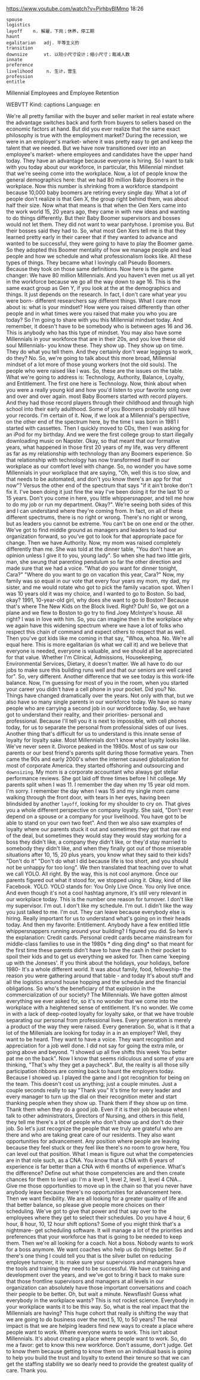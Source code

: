 https://www.youtube.com/watch?v=PjrhbvBlMmo
18:26
```  
spouse  
logistics  
layoff    n. 解雇，下岗；休养，停工期
haunt  
egalitarian   adj. 平等主义的
transition            
downsize      vt. 以较小尺寸设计；缩小尺寸；裁减人数
innate  
preference  
livelihood     n. 生计，营生  
profession  
entitle        
```

Millennial Employees and Employee Retention

WEBVTT Kind: captions Language: en 

We're all pretty familiar with the buyer and seller market in real estate where the advantage switches back and forth from buyers to sellers based on the economic factors at hand. But did you ever realize that the same exact philosophy is true with the employment market? During the recession, we were in an employer's market- where it was pretty easy to get and keep the talent that we needed. But we have now transitioned over into an employee's market- where employees and candidates have the upper hand today. They have an advantage because everyone is hiring. So I want to talk with you today about our workforce, in particular, this Millennial mindset that we're seeing come into the workplace. Now, a lot of people know the general demographics here: that we had 80 million Baby Boomers in the workplace. Now this number is shrinking from a workforce standpoint because 10,000 baby boomers are retiring every single day. What a lot of people don't realize is that Gen X, the group right behind them, was about half their size. Now what that means is that when the Gen Xers came into the work world 15, 20 years ago, they came in with new ideas and wanting to do things differently. But their Baby Boomer supervisors and bosses would not let them. They did not want to wear pantyhose. I promise you. But their bosses said they had to. So, what most Gen Xers tell me is that they learned pretty early in their career that if they wanted to advance and wanted to be successful, they were going to have to play the Boomer game. So they adopted this Boomer mentality of how we manage people and lead people and how we schedule and what professionalism looks like. All these types of things. They became what I lovingly call Pseudo Boomers. Because they took on those same definitions. Now here is the game changer: We have 80 million Millennials. And you haven't even met us all yet in the workforce because we go all the way down to age 16. This is the same exact group as Gen Y, if you look at the at the demographics and things. It just depends on the research. In fact, I don't care what year you were born- different researchers say different things. What I care more about is: what is your mindset? How were you raised differently than other people and in what times were you raised that make you who you are today? So I'm going to share with you this Millennial mindset today. And remember, it doesn't have to be somebody who is between ages 16 and 36. This is anybody who has this type of mindset. You may also have some Millennials in your workforce that are in their 20s, and you love these old soul Millennials- you know these. They show up. They show up on time. They do what you tell them. And they certainly don't wear leggings to work, do they? No. So, we're going to talk about this more broad, Millennial mindset of a lot more of those young workers (not the old souls). The people who were raised like I was. So, these are the issues on the table. What we're going to address is: Technology, Authority, Balance, Loyalty, and Entitlement. The first one here is Technology. Now, think about when you were a really young kid and how you'd listen to your favorite song over and over and over again. most Baby Boomers started with record players. And they had those record players through their childhood and through high school into their early adulthood. Some of you Boomers probably still have your records. I'm certain of it. Now, if we look at a Millennial's perspective, on the other end of the spectrum here, by the time I was born in 1981 I started with cassettes. Then I quickly moved to CDs, then I was asking for an iPod for my birthday. And we were the first college group to start illegally downloading music on Napster. Okay, so that meant that our formative years, what happened in those first 20 years of my life, was very different as far as my relationship with technology than any Boomers experience. So that relationship with technology has now transformed itself in our workplace as our comfort level with change. So, no wonder you have some Millennials in your workplace that are saying, "Oh, well this is too slow, and that needs to be automated, and don't you know there's an app for that now"? Versus the other end of the spectrum that says "if it ain't broke don't fix it. I've been doing it just fine the way I've been doing it for the last 10 or 15 years. Don't you come in here, you little whippersnapper, and tell me how to do my job or run my department. Okay?". We're seeing both sides of this and I can understand where they're coming from. In fact, on all of these different spectrums, there is no right or wrong. There's no right or wrong, but as leaders you cannot be extreme. You can't be on one end or the other. We've got to find middle ground as managers and leaders to lead our organization forward, so you've got to look for that appropriate pace for change. Then we have Authority. Now, my mom was raised completely differently than me. She was told at the dinner table, "You don't have an opinion unless I give it to you, young lady". So when she had two little girls, man, she swung that parenting pendulum so far the other direction and made sure that we had a voice. "What do you want for dinner tonight, Cara?" "Where do you want to go on vacation this year, Cara?" Now, my family was so equal in our vote that every four years my mom, my dad, my sister, and me would rotate who got to pick the family vacation spot. When I was 10 years old it was my choice, and I wanted to go to Boston. So bad, okay? 1991, 10-year-old girl, why does she want to go to Boston? Because that's where The New Kids on the Block lived. Right? Duh! So, we got on a plane and we flew to Boston to go try to find Joey McIntyre's house. All right? I was in love with him. So, you can imagine then in the workplace why we again have this widening spectrum where we have a lot of folks who respect this chain of command and expect others to respect that as well. Then you've got kids like me coming in that say, "Whoa, whoa. No. We're all equal here. This is more egalitarian (is what we call it) and we believe that everyone is needed, everyone is valuable, and we should all be appreciated for that value. Whether I'm Clinical, Admissions, Housekeeping, Environmental Services, Dietary, it doesn't matter. We all have to do our jobs to make sure this building runs well and that our seniors are well cared for". So, very different. Another difference that we see today is this work-life balance. Now, I'm guessing for most of you in the room, when you started your career you didn't have a cell phone in your pocket. Did you? No. Things have changed dramatically over the years. Not only with that, but we also have so many single parents in our workforce today. We have so many people who are carrying a second job in our workforce today. So, we have got to understand their reality, and their priorities- personal and professional. Because I'll tell you it is next to impossible, with cell phones today, for us to separate the personal from professional sides of our lives. Another thing that's difficult for us to understand is this innate sense of loyalty for loyalty sake. Most Millennials don't know what loyalty looks like. We've never seen it. Divorce peaked in the 1980s. Most of us saw our parents or our best friend's parents split during those formative years. Then came the 90s and early 2000's when the internet caused globalization for most of corporate America. they started offshoring and outsourcing and `downsizing`. My mom is a corporate accountant who always got stellar performance reviews. She got laid off three times before I hit college. My parents split when I was 11. I remember the day when my 15 year old mom. I'm sorry. I remember the day when I was 15 and my single mom came walking through the front door, with tears in her eyes, having been blindsided by another `layoff`, looking for my shoulder to cry on. That gives you a whole different perspective on company loyalty. She said, "Don't ever depend on a spouse or a company for your livelihood. You have got to be able to stand on your own two feet". And then we also saw examples of loyalty where our parents stuck it out and sometimes they got that raw end of the deal, but sometimes they would stay they would stay working for a boss they didn't like, a company they didn't like, or they'd stay married to somebody they didn't like, and when they finally got out of those miserable situations after 10, 15, 20 plus years, you know what they said to their kids? "Don't do it" "Don't do what I did because life is too short, and you should not be unhappy for too long". We then translated that teaching over to what we call YOLO. All right. By the way, this is not cool anymore. Once our parents figured out what it stood for, we stopped using it. Okay, kind of like Facebook. YOLO. YOLO stands for: You Only Live Once. You only live once. And even though it's not a cool hashtag anymore, it's still very relevant in our workplace today. This is the number one reason for turnover. I don't like my supervisor. I'm out. I don't like my schedule. I'm out. I didn't like the way you just talked to me. I'm out. They can leave because everybody else is hiring. Really important for us to understand what's going on in their heads today. And then my favorite: Entitlement. Anybody have a few entitled little whippersnappers running around your building? I figured you did. So here's the explanation: Credit cards. Personal credit cards became mainstream for middle-class families to use in the 1980s * ding ding ding* so that meant for the first time these parents didn't have to have the cash in their pocket to spoil their kids and to get us everything we asked for. Then came 'keeping up with the Joneses'. If you think about the holidays, your holidays, before 1980- It's a whole different world. It was about family, food, fellowship- the reason you were gathering around that table - and today It's about stuff and all the logistics around house hopping and the schedule and the financial obligations. So who's the beneficiary of that explosion in the commercialization of our society? The Millennials. We have gotten almost everything we ever asked for, so it's no wonder that we come into the workplace with a heightened sense of entitlement. It's no wonder. We come in with a lack of deep-rooted loyalty for loyalty sake, or that we have trouble separating our personal from professional lives. Every generation is merely a product of the way they were raised. Every generation. So, what is it that a lot of the Millenials are looking for today in a in an employer? Well, they want to be heard. They want to have a voice. They want recognition and appreciation for a job well done. I did not say for going the extra mile, or going above and beyond. "I showed up all five shifts this week You better pat me on the back". Now I know that seems ridiculous and some of you are thinking, "That's why they get a paycheck". But, the reality is all those silly participation ribbons are coming back to haunt the employers today. Because I showed up. I played the game and I got recognition for being on the team. This doesn't cost us anything; just a couple minutes. Just a couple seconds really to say "Thank you" It's time for every leader and every manager to turn up the dial on their recognition meter and start thanking people when they show up. Thank them if they show up on time. Thank them when they do a good job. Even if it is their job because when I talk to other administrators, Directors of Nursing, and others in this field, they tell me there's a lot of people who don't show up and don't do their job. So let's just recognize the people that we truly are grateful who are there and who are taking great care of our residents. They also want opportunities for advancement. Any position where people are leaving because they feel stuck or they feel like there's no room to grow here, You can level out that position. What I mean is figure out what the competencies are in that role such, as a CNA. You know that a CNA with 6 years of experience is far better than a CNA with 6 months of experience. What's the difference? Define out what those competencies are and then create chances for them to level up: I'm a level 1, level 2, level 3, level 4 CNA... Give me those opportunities to move up in the chain so that you never have anybody leave because there's no opportunities for advancement here. Then we want flexibility. We are all looking for a greater quality of life and that better balance, so please give people more choices on their scheduling. We've got to give that power and that say over to the employees where they get to select their schedules. Do you have 4 hour, 6 hour, 8 hour, 10, 12 hour shift options? Some of you might think that's a nightmare- get scheduling software. It will manage a lot of the priorities and preferences that your workforce has that is going to be needed to keep them. Then we're all looking for a coach. Not a boss. Nobody wants to work for a boss anymore. We want coaches who help us do things better. So if there's one thing I could tell you that is the silver bullet on reducing employee turnover, it is: make sure your supervisors and managers have the tools and training they need to be successful. We have cut training and development over the years, and we've got to bring it back to make sure that those frontline supervisors and managers at all levels in our organization can absolutely have those important conversations and coach their people to be better. Oh, but wait a minute. Newsflash! Guess what everybody in the workplace wants? This is not rocket science. Everybody in your workplace wants it to be this way. So, what is the real impact that the Millennials are having? This huge cohort that really is shifting the way that we are going to do business over the next 5, 10, to 50 years? The real impact is that we are helping leaders find new ways to create a place where people want to work. Where everyone wants to work. This isn't about Millennials. It's about creating a place where people want to work. So, do me a favor: get to know this new workforce. Don't assume, don't judge. Get to know them because getting to know them on an individual basis is going to help you build the trust and loyalty to extend their tenure so that we can get the staffing stability we so dearly need to provide the greatest quality of care. Thank you. 